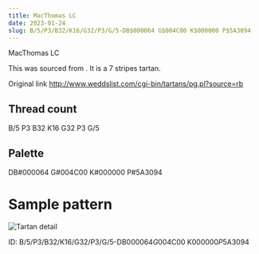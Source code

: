 ```yaml
---
title: MacThomas LC
date: 2023-01-24
slug: B/5/P3/B32/K16/G32/P3/G/5-DB$000064 G$004C00 K$000000 P$5A3094
---
```

MacThomas LC

This was sourced from <no value>.  It is a 7 stripes tartan.

Original link http://www.weddslist.com/cgi-bin/tartans/pg.pl?source=rb

## Thread count
B/5 P3 B32 K16 G32 P3 G/5

## Palette
DB#000064 G#004C00 K#000000 P#5A3094

# Sample pattern

![Tartan detail](tartan.png "B/5 P3 B32 K16 G32 P3 G/5 tartan")

ID: B/5/P3/B32/K16/G32/P3/G/5-DB$000064 G$004C00 K$000000 P$5A3094